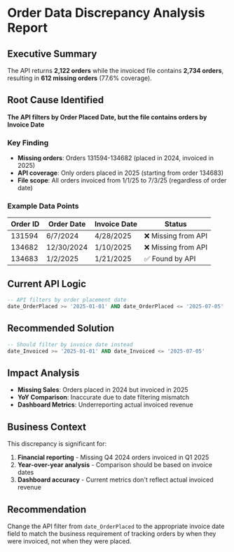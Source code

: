 # Order Data Discrepancy Analysis Report

## Executive Summary
The API returns **2,122 orders** while the invoiced file contains **2,734 orders**, resulting in **612 missing orders** (77.6% coverage).

## Root Cause Identified
**The API filters by Order Placed Date, but the file contains orders by Invoice Date**

### Key Finding
- **Missing orders**: Orders 131594-134682 (placed in 2024, invoiced in 2025)
- **API coverage**: Only orders placed in 2025 (starting from order 134683)
- **File scope**: All orders invoiced from 1/1/25 to 7/3/25 (regardless of order date)

### Example Data Points
| Order ID | Order Date | Invoice Date | Status |
|----------|------------|--------------|---------|
| 131594 | 6/7/2024 | 4/28/2025 | ❌ Missing from API |
| 134682 | 12/30/2024 | 1/10/2025 | ❌ Missing from API |
| 134683 | 1/2/2025 | 1/21/2025 | ✅ Found by API |

## Current API Logic
```sql
-- API filters by order placement date
date_OrderPlaced >= '2025-01-01' AND date_OrderPlaced <= '2025-07-05'
```

## Recommended Solution
```sql
-- Should filter by invoice date instead
date_Invoiced >= '2025-01-01' AND date_Invoiced <= '2025-07-05'
```

## Impact Analysis
- **Missing Sales**: Orders placed in 2024 but invoiced in 2025
- **YoY Comparison**: Inaccurate due to date filtering mismatch
- **Dashboard Metrics**: Underreporting actual invoiced revenue

## Business Context
This discrepancy is significant for:
1. **Financial reporting** - Missing Q4 2024 orders invoiced in Q1 2025
2. **Year-over-year analysis** - Comparison should be based on invoice dates
3. **Dashboard accuracy** - Current metrics don't reflect actual invoiced revenue

## Recommendation
Change the API filter from `date_OrderPlaced` to the appropriate invoice date field to match the business requirement of tracking orders by when they were invoiced, not when they were placed.